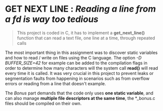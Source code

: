 # GET NEXT LINE : *Reading a line from a fd is way too tedious*

> This project is coded in C, it has to implement a **get_next_line()** function that can read a text file, one line at a time, through repeated calls

The most important thing in this assignment was to discover static variables and how to read / write on files using the C language. The option *-D BUFFER_SIZE=42* for example can be added to the compilation flags in order to determine how many characters will the system call **read()** will read every time it is called. It was very crucial in this project to prevent leaks or segmentation faults from happening in scenarios such as from overflow errors or reading from a line that doesn't example.

The *Bonus* part demands that the code only uses **one static variable**, and can also manage **multiple file descriptors at the same time**, the *_bonus.c files should be compiled on their own.
